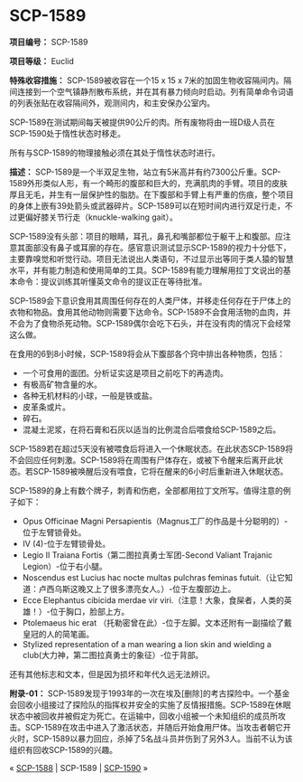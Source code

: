 # SCP-1589
                        


**项目编号：** SCP-1589

**项目等级：** Euclid

**特殊收容措施：** SCP-1589被收容在一个15 x 15 x 7米的加固生物收容隔间内。隔间连接到一个空气镇静剂散布系统，并在其有暴力倾向时启动。列有简单命令词语的列表张贴在收容隔间外，观测间内，和主安保办公室内。

SCP-1589在测试期间每天被提供90公斤的肉。所有废物将由一班D级人员在SCP-1590处于惰性状态时移走。

所有与SCP-1589的物理接触必须在其处于惰性状态时进行。

**描述：** SCP-1589是一个半双足生物，站立有5米高并有约7300公斤重。SCP-1589外形类似人形，有一个畸形的腹部和巨大的，充满肌肉的手臂。项目的皮肤厚且无毛，并生有一层保护性的脂肪。在下腹部和手臂上有严重的伤痕，整个项目的身体上嵌有39处箭头或武器碎片。SCP-1589可以在短时间内进行双足行走，不过更偏好膝关节行走（knuckle-walking gait）。

SCP-1589没有头部：项目的眼睛，耳孔，鼻孔和嘴部都位于躯干上和腹部。应注意其面部没有鼻子或耳廓的存在。感官意识测试显示SCP-1589的视力十分低下，主要靠嗅觉和听觉行动。项目无法说出人类语句，不过显示出等同于类人猿的智慧水平，并有能力制造和使用简单的工具。SCP-1589有能力理解用拉丁文说出的基本命令：提议训练其听懂英文命令的提议正在等待批准。

SCP-1589会下意识食用其周围任何存在的人类尸体，并移走任何存在于尸体上的衣物和物品。食用其他动物则需要下达命令。SCP-1589不会食用活物的血肉，并不会为了食物杀死动物。SCP-1589偶尔会吃下石头，并在没有肉的情况下会经常这么做。

在食用的6到8小时候，SCP-1589将会从下腹部各个窍中排出各种物质，包括：

- 一个可食用的面团。分析证实这是项目之前吃下的再造肉。
- 有极高矿物含量的水。
- 各种无机材料的小球，一般是铁或盐。
- 皮革条或片。
- 碎石。
- 混凝土泥浆，在将石膏和石灰以适当的比例混合后喂食给SCP-1589之后。

SCP-1589若在超过5天没有被喂食后将进入一个休眠状态。在此状态SCP-1589将不会回应任何刺激。SCP-1589将在周围有尸体存在，或被下令醒来后离开此状态。若SCP-1589被唤醒后没有喂食，它将在醒来的6小时后重新进入休眠状态。

SCP-1589的身上有数个牌子，刺青和伤疤，全部都用拉丁文所写。值得注意的例子如下：

- Opus Officinae Magni Persapientis（Magnus工厂的作品是十分聪明的）-位于左臂锁骨处。
- IV (4)-位于左臂锁骨处。
- Legio II Traiana Fortis（第二图拉真勇士军团-Second Valiant Trajanic Legion）-位于右小腿。
- Noscendus est Lucius hac nocte multas pulchras feminas futuit.（让它知道：卢西乌斯这晚又上了很多漂亮女人。）-位于左腹部边上。
- Ecce Elephantus cibicida merdae vir viri.（注意！大象，食屎者，人类的英雄！）-位于胸口，脸部上方。
- Ptolemaeus hic erat （托勒密曾在此）-位于左脚。文本还附有一副描绘了戴皇冠的人的简笔画。
- Stylized representation of a man wearing a lion skin and wielding a club(大力神，第二图拉真勇士的象征）-位于背部。

还有其他标志和文本，但是因为损坏和年代久远无法辨识。

**附录-01：** SCP-1589发现于1993年的一次在埃及[删除]的考古探险中。一个基金会回收小组接过了探险队的指挥权并安全的实施了反情报措施。SCP-1589在休眠状态中被回收并被假定为死亡。在运输中，回收小组被一个未知组织的成员所攻击。SCP-1589在攻击中进入了激活状态，并随后开始食用尸体。当攻击者朝它开火时，SCP-1589以暴力回应，杀掉了5名战斗员并伤到了另外3人。当前不认为该组织有回收SCP-1589的兴趣。



« [SCP-1588](/scp-1588) | SCP-1589 | [SCP-1590](/scp-1590) »





                    